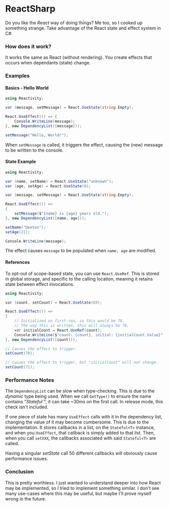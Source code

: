 # ReactSharp 

Do you like the *React* way of doing things? Me too, so I cooked up something strange. Take advantage of the React state and effect system in C#.

### How does it work?

It works the same as React (without rendering). You create effects that occurs when dependants (state) change.

### Examples

#### Basics - Hello World

```cs
using Reactivity;

var (message, setMessage) = React.UseState(string.Empty);

React.UseEffect(() => {
	Console.WriteLine(message);
}, new DependencyList([message]));

setMessage("Hello, World!");
```

When `setMessage` is called, it triggers the effect, causing the (new) message to be written to the console.

#### State Example

```cs
using Reactivity;

var (name, setName) = React.UseState("unknown");
var (age, setAge) = React.UseState(0);

var (message, setMessage) = React.UseState(string.Empty);

React.UseEffect(() =>
{
    setMessage($"{name} is {age} years old.");
}, new DependencyList([name, age]));

setName("Deeton");
setAge(21);

Console.WriteLine(message);
```

The effect causes `message` to be populated when `name, age` are modified.

#### References
To opt-out of scope-based state, you can use `React.UseRef`. This is stored in global storage, and specific to the calling location, meaning it retains state between effect invocations.

```cs
using Reactivity;

var (count, setCount) = React.UseState(69);

React.UseEffect(() =>
{
    // Initialized on first-run, so this would be 70.
    // The way this is written, this will always be 70.
    var initialCount = React.UseRef(count);
    Console.WriteLine($"count: {count}, initial: {initialCount.Value}");
}, new DependencyList([count]));

// Causes the effect to trigger.
setCount(70);

// Causes the effect to trigger, but "initialCount" will not change.
setCount(71);
```

### Performance Notes

The `DependencyList` can be slow when type-checking. This is due to the *dynamic* type being used. When we call `GetType()` to ensure the name contains "*Stateful`*", it can take ~30ms on the first call. In release mode, this check isn't included.

If one piece of state has many `UseEffect` calls with it in the dependency list, changing the value of it may become cumbersome. This is due to the implementation. It stores callbacks in a list, on the `Stateful<T>` instance, and when you  `UseEffect`, that callback is simply added to that list. Then, when you call `setXXX`, the callbacks associated with said `Stateful<T>` are called. 

Having a singular *setState* call 50 different callbacks will obviously cause performance issues.

### Conclusion
This is pretty worthless. I just wanted to understand deeper into how React may be implemented, so I tried to implement something similar. I don't see many use-cases where this may be useful, but maybe I'll prove myself wrong in the future.
